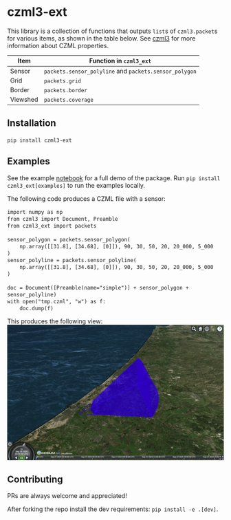 # czml3-ext

This library is a collection of functions that outputs `list`s of `czml3.packet`s for various items, as shown in the table below. See [czml3](https://github.com/poliastro/czml3) for more information about CZML properties.

| Item     | Function in `czml3_ext`                                |
| -------- | ------------------------------------------------------ |
| Sensor   | `packets.sensor_polyline` and `packets.sensor_polygon` |
| Grid     | `packets.grid`                                         |
| Border   | `packets.border`                                       |
| Viewshed | `packets.coverage`                                     |

## Installation
`pip install czml3-ext`

## Examples
See the example [notebook](examples/examples.ipynb) for a full demo of the package. Run `pip install czml3_ext[examples]` to run the examples locally.

The following code produces a CZML file with a sensor:
```
import numpy as np
from czml3 import Document, Preamble
from czml3_ext import packets

sensor_polygon = packets.sensor_polygon(
    np.array([[31.8], [34.68], [0]]), 90, 30, 50, 20, 20_000, 5_000
)
sensor_polyline = packets.sensor_polyline(
    np.array([[31.8], [34.68], [0]]), 90, 30, 50, 20, 20_000, 5_000
)

doc = Document([Preamble(name="simple")] + sensor_polygon + sensor_polyline)
with open("tmp.czml", "w") as f:
    doc.dump(f)
```

This produces the following view:
![example](pic.png "Example")

## Contributing
PRs are always welcome and appreciated!

After forking the repo install the dev requirements: `pip install -e .[dev]`.
